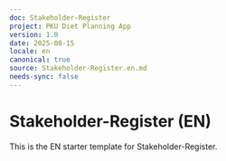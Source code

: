 ```yaml
---
doc: Stakeholder-Register
project: PKU Diet Planning App
version: 1.0
date: 2025-08-15
locale: en
canonical: true
source: Stakeholder-Register.en.md
needs-sync: false
---
```


# Stakeholder-Register (EN)

This is the EN starter template for Stakeholder-Register.
